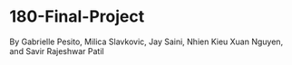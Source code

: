 # 180-Final-Project
By Gabrielle Pesito, Milica Slavkovic, Jay Saini, Nhien Kieu Xuan Nguyen, and Savir Rajeshwar Patil
